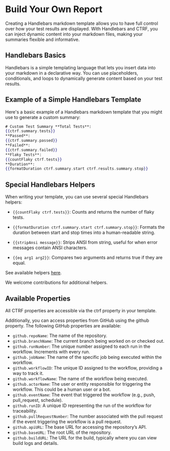# Build Your Own Report

Creating a Handlebars markdown template allows you to have full control over how
your test results are displayed. With Handlebars and CTRF, you can inject
dynamic content into your markdown files, making your summaries flexible and
informative.

## Handlebars Basics

Handlebars is a simple templating language that lets you insert data into your
markdown in a declarative way. You can use placeholders, conditionals, and loops
to dynamically generate content based on your test results.

## Example of a Simple Handlebars Template

Here's a basic example of a Handlebars markdown template that you might use to
generate a custom summary:

```hbs
# Custom Test Summary **Total Tests**:
{{ctrf.summary.tests}}
**Passed**:
{{ctrf.summary.passed}}
**Failed**:
{{ctrf.summary.failed}}
**Flaky Tests**:
{{countFlaky ctrf.tests}}
**Duration**:
{{formatDuration ctrf.summary.start ctrf.results.summary.stop}}
```

## Special Handlebars Helpers

When writing your template, you can use several special Handlebars helpers:

- `{{countFlaky ctrf.tests}}`: Counts and returns the number of flaky tests.

- `{{formatDuration ctrf.summary.start ctrf.summary.stop}}`: Formats the
  duration between start and stop times into a human-readable string.

- `{{stripAnsi message}}`: Strips ANSI from string, useful for when error
  messages contain ANSI characters.

- `{{eq arg1 arg2}}`: Compares two arguments and returns true if they are equal.

See available helpers [here](src/handlebars/helpers).

We welcome contributions for additional helpers.

## Available Properties

All CTRF properties are accessible via the ctrf property in your template.

Additionally, you can access properties from GitHub using the github property.
The following GitHub properties are available:

- `github.repoName`: The name of the repository.
- `github.branchName`: The current branch being worked on or checked out.
- `github.runNumber`: The unique number assigned to each run in the workflow.
  Increments with every run.
- `github.jobName`: The name of the specific job being executed within the
  workflow.
- `github.workflowID`: The unique ID assigned to the workflow, providing a way
  to track it.
- `github.workflowName`: The name of the workflow being executed.
- `github.actorName`: The user or entity responsible for triggering the
  workflow. This could be a human user or a bot.
- `github.eventName`: The event that triggered the workflow (e.g., push,
  pull_request, schedule).
- `github.runID`: A unique ID representing the run of the workflow for
  traceability.
- `github.pullRequestNumber`: The number associated with the pull request if the
  event triggering the workflow is a pull request.
- `github.apiURL`: The base URL for accessing the repository’s API.
- `github.baseURL`: The root URL of the repository.
- `github.buildURL`: The URL for the build, typically where you can view build
  logs and details.

